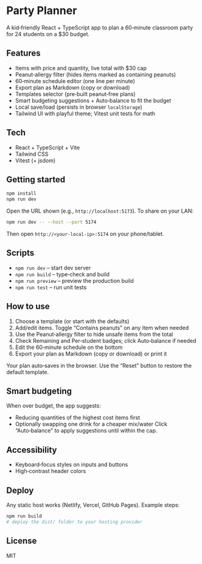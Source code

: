 # Party Planner

A kid‑friendly React + TypeScript app to plan a 60‑minute classroom party for 24 students on a $30 budget.

## Features
- Items with price and quantity, live total with $30 cap
- Peanut‑allergy filter (hides items marked as containing peanuts)
- 60‑minute schedule editor (one line per minute)
- Export plan as Markdown (copy or download)
- Templates selector (pre‑built peanut‑free plans)
- Smart budgeting suggestions + Auto‑balance to fit the budget
- Local save/load (persists in browser `localStorage`)
- Tailwind UI with playful theme; Vitest unit tests for math

## Tech
- React + TypeScript + Vite
- Tailwind CSS
- Vitest (+ jsdom)

## Getting started
```bash
npm install
npm run dev
```
Open the URL shown (e.g., `http://localhost:5173`). To share on your LAN:
```bash
npm run dev -- --host --port 5174
```
Then open `http://<your-local-ip>:5174` on your phone/tablet.

## Scripts
- `npm run dev` – start dev server
- `npm run build` – type‑check and build
- `npm run preview` – preview the production build
- `npm run test` – run unit tests

## How to use
1) Choose a template (or start with the defaults)
2) Add/edit items. Toggle “Contains peanuts” on any item when needed
3) Use the Peanut‑allergy filter to hide unsafe items from the total
4) Check Remaining and Per‑student badges; click Auto‑balance if needed
5) Edit the 60‑minute schedule on the bottom
6) Export your plan as Markdown (copy or download) or print it

Your plan auto‑saves in the browser. Use the “Reset” button to restore the default template.

## Smart budgeting
When over budget, the app suggests:
- Reducing quantities of the highest cost items first
- Optionally swapping one drink for a cheaper mix/water
Click “Auto‑balance” to apply suggestions until within the cap.

## Accessibility
- Keyboard‑focus styles on inputs and buttons
- High‑contrast header colors

## Deploy
Any static host works (Netlify, Vercel, GitHub Pages). Example steps:
```bash
npm run build
# deploy the dist/ folder to your hosting provider
```

## License
MIT
